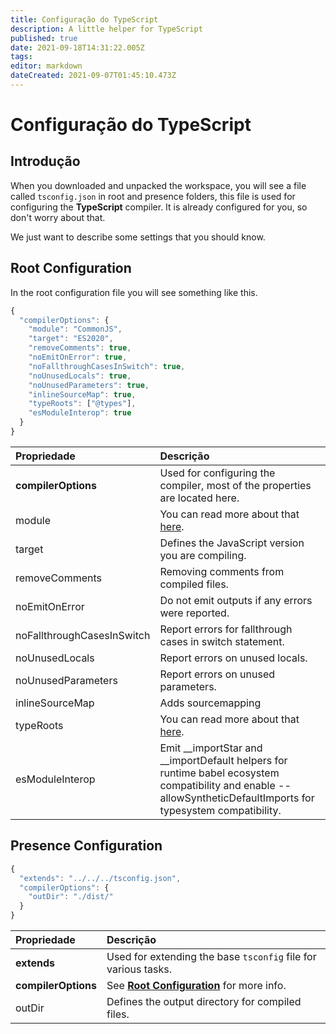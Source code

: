 ```yaml
---
title: Configuração do TypeScript
description: A little helper for TypeScript
published: true
date: 2021-09-18T14:31:22.005Z
tags:
editor: markdown
dateCreated: 2021-09-07T01:45:10.473Z
---
```


# Configuração do TypeScript

## Introdução

When you downloaded and unpacked the workspace, you will see a file called `tsconfig.json` in root and presence folders, this file is used for configuring the **TypeScript** compiler. It is already configured for you, so don't worry about that.

We just want to describe some settings that you should know.

## Root Configuration

In the root configuration file you will see something like this.

```javascript
{
  "compilerOptions": {
    "module": "CommonJS",
    "target": "ES2020",
    "removeComments": true,
    "noEmitOnError": true,
    "noFallthroughCasesInSwitch": true,
    "noUnusedLocals": true,
    "noUnusedParameters": true,
    "inlineSourceMap": true,
    "typeRoots": ["@types"],
    "esModuleInterop": true
  }
}
```

| Propriedade                | Descrição                                                                                                                                                           |
|:-------------------------- |:------------------------------------------------------------------------------------------------------------------------------------------------------------------- |
| **compilerOptions**        | Used for configuring the compiler, most of the properties are located here.                                                                                         |
| module                     | You can read more about that [here](https://www.typescriptlang.org/docs/handbook/modules.html).                                                                     |
| target                     | Defines the JavaScript version you are compiling.                                                                                                                   |
| removeComments             | Removing comments from compiled files.                                                                                                                              |
| noEmitOnError              | Do not emit outputs if any errors were reported.                                                                                                                    |
| noFallthroughCasesInSwitch | Report errors for fallthrough cases in switch statement.                                                                                                            |
| noUnusedLocals             | Report errors on unused locals.                                                                                                                                     |
| noUnusedParameters         | Report errors on unused parameters.                                                                                                                                 |
| inlineSourceMap            | Adds sourcemapping                                                                                                                                                  |
| typeRoots                  | You can read more about that [here](https://www.typescriptlang.org/docs/handbook/tsconfig-json.html#types-typeroots-and-types).                                     |
| esModuleInterop            | Emit __importStar and __importDefault helpers for runtime babel ecosystem compatibility and enable --allowSyntheticDefaultImports for typesystem compatibility. |

## Presence Configuration

```javascript
{
  "extends": "../../../tsconfig.json",
  "compilerOptions": {
    "outDir": "./dist/"
  }
}
```

| Propriedade         | Descrição                                                                              |
|:------------------- |:-------------------------------------------------------------------------------------- |
| **extends**         | Used for extending the base `tsconfig` file for various tasks.                         |
| **compilerOptions** | See [**Root Configuration**](/dev/presence/tsconfig#root-configuration) for more info. |
| outDir              | Defines the output directory for compiled files.                                       |
